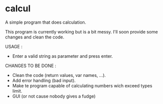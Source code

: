 calcul
======

A simple program that does calculation.

This program is currently working but is a bit messy.
I'll soon provide some changes and clean the code.

USAGE :
* Enter a valid string as parameter and press enter.

CHANGES TO BE DONE :
* Clean the code (return values, var names, ...).
* Add error handling (bad input).
* Make te program capable of calculating numbers wich exceed types limit.
* GUI (or not cause nobody gives a fudge)
